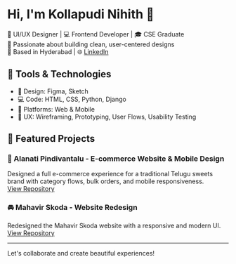 # Hi, I'm Kollapudi Nihith 👋

🎨 UI/UX Designer | 💻 Frontend Developer | 🎓 CSE Graduate  
🔭 Passionate about building clean, user-centered designs  
📍 Based in Hyderabad | 🌐 [LinkedIn](https://linkedin.com/in/kollapudi-nihith)  

## 🔧 Tools & Technologies
- 🎨 Design: Figma, Sketch
- 💻 Code: HTML, CSS, Python, Django
- 📱 Platforms: Web & Mobile
- 🧪 UX: Wireframing, Prototyping, User Flows, Usability Testing

## 📌 Featured Projects

### 🍬 Alanati Pindivantalu - E-commerce Website & Mobile Design  
Designed a full e-commerce experience for a traditional Telugu sweets brand with category flows, bulk orders, and mobile responsiveness.  
[View Repository](https://github.com/Nihith19/alanati-pindivantalu-design)

### 🚘 Mahavir Skoda - Website Redesign  
Redesigned the Mahavir Skoda website with a responsive and modern UI.  
[View Repository](https://github.com/Nihith19/mahavir-skoda-redesign) <!-- Replace with actual repo link -->

<!---
### 📱 Proser App - Design & Prototype  
Designed an app and website for Proser with detailed UX planning.  
[View Repository](#)

### 📊 Entrepreneur Analysis Platform  
Built with Django for business opportunity visualization.  
[View Repository](#)
--->

---

Let's collaborate and create beautiful experiences!

<!---
Nihith19/Nihith19 is a ✨ special ✨ repository because its `README.md` (this file) appears on your GitHub profile.
You can click the Preview link to take a look at your changes.
--->
